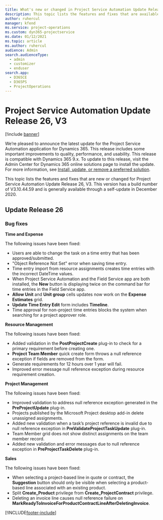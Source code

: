 ```yaml
---
title: What's new or changed in Project Service Automation Update Release 26, V3
description: This topic lists the features and fixes that are available in Project Service Automation Update Release 26, V3.
author: ruhercul
manager: kfend
ms.service: project-operations
ms.custom: dyn365-projectservice
ms.date: 01/12/2021
ms.topic: article
ms.author: ruhercul
audience: Admin
search.audienceType: 
  - admin
  - customizer
  - enduser
search.app: 
  - D365CE
  - D365PS
  - ProjectOperations
---
```


# Project Service Automation Update Release 26, V3

[!include [banner](../includes/psa-now-project-operations.md)]

We’re pleased to announce the latest update for the Project Service Automation application for Dynamics 365. This release includes some important improvements to quality, performance, and usability. This release is compatible with Dynamics 365 9.x. To update to this release, visit the Admin Center for Dynamics 365 online solutions page to install the update. For more information, see [Install, update, or remove a preferred solution](/power-platform/admin/install-remove-preferred-solution).

This topic lists the features and fixes that are new or changed for Project Service Automation Update Release 26, V3. This version has a build number of V3.10.44.59 and is generally available through a self-update in December 2020.

## Update Release 26

### Bug fixes

**Time and Expense**

The following issues have been fixed:

- Users are able to change the task on a time entry that has been approved/submitted.
- "Object Reference Not Set" error when saving time entry.
- Time entry import from resource assignments creates time entries with the incorrect DateTime values.
- When Project Service Automation and the Field Service app are both installed, the **New** button is displaying twice on the command bar for time entries in the Field Service app.
- **Allow Unit** and **Unit group** cells updates now work on the **Expense Estimates** grid.
- **Update Time Entry Edit** form includes **Timeline**.
- Time approval for non-project time entries blocks the system when searching for a project approver role.

**Resource Management**

The following issues have been fixed:

- Added validation in the **PostProjectCreate** plug-in to check for a primary requirement before creating one.
- **Project Team Member** quick create form throws a null reference exception if fields are removed from the form.
- Generate requirements for 12 hours over 1 year will fail.
- Improved error message null reference exception during resource requirement creation.

**Project Management**

The following issues have been fixed:

- Improved validation to address null reference exception generated in the **PreProjectUpdate** plug-in.
- Projects published by the Microsoft Project desktop add-in delete unassigned assignments.
- Added new validation when a task’s project reference is invalid due to null reference exception in **PreValidateProjectTaskUpdate** plug-in.
- Team Member grid does not show distinct assignments on the team member record.
- Added new validation and error messages due to null reference exception in **PreProjectTaskDelete** plug-in.

**Sales**

The following issues have been fixed:

- When selecting a project-based line in quote or contract, the **Suggestion** button should only be visible when selecting a product-based line associated with an existing product.
- Split **Create_Product** privilege from **Create_ProjectContract** privilege.
- Deleting an invoice line causes null reference failure on **MarkReadyToInvoiceForProductContractLineAfterDeletingInvoice**.


[!INCLUDE[footer-include](../includes/footer-banner.md)]